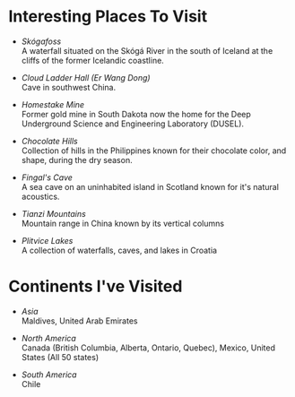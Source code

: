 Interesting Places To Visit
===========================
* *Skógafoss*  
A waterfall situated on the Skógá River in the south of Iceland at the cliffs of the former Icelandic coastline.

* *Cloud Ladder Hall (Er Wang Dong)*  
Cave in southwest China.

* *Homestake Mine*  
Former gold mine in South Dakota now the home for the Deep Underground Science and Engineering Laboratory (DUSEL).

* *Chocolate Hills*  
Collection of hills in the Philippines known for their chocolate color, and shape, during the dry season.

* *Fingal's Cave*  
A sea cave on an uninhabited island in Scotland known for it's natural acoustics.

* *Tianzi Mountains*  
Mountain range in China known by its vertical columns

* *Plitvice Lakes*  
A collection of waterfalls, caves, and lakes in Croatia


Continents I've Visited
=======================
* *Asia*  
Maldives,
United Arab Emirates

* *North America*  
Canada (British Columbia, Alberta, Ontario, Quebec), 
Mexico,
United States (All 50 states)

* *South America*  
Chile
